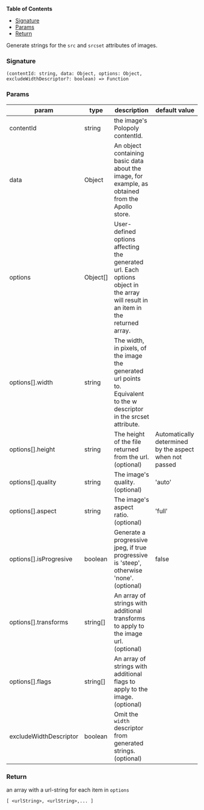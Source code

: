 <!-- START doctoc generated TOC please keep comment here to allow auto update -->
<!-- DON'T EDIT THIS SECTION, INSTEAD RE-RUN doctoc TO UPDATE -->
**Table of Contents**

- [Signature](#signature)
- [Params](#params)
- [Return](#return)

<!-- END doctoc generated TOC please keep comment here to allow auto update -->

Generate strings for the `src` and `srcset` attributes of images. 
 
### Signature
<code>(contentId: string, data: Object, options: Object, excludeWidthDescriptor?: boolean) => Function</code>

### Params
| param | type | description | default value |
|-------|------|-------------|---------------|
| contentId| string | the image's Polopoly contentId. |
| data| Object | An object containing basic data about the image, for example, as obtained from the Apollo store. |
| options | Object[] | User-defined options affecting the generated url. Each options object in the array will result in an item in the returned array.|  
| options[].width | string | The width, in pixels, of the image the generated url points to. Equivalent to the w descriptor in the srcset attribute.|
| options[].height | string | The height of the file returned from the url. (optional) | Automatically determined by the aspect when not passed | 
| options[].quality | string | The image's quality. (optional) | 'auto' |
| options[].aspect | string | The image's aspect ratio. (optional) | 'full' |
| options[].isProgresive | boolean | Generate a progressive jpeg, if true progressive is 'steep', otherwise 'none'. (optional)|  false |
| options[].transforms | string[] | An array of strings with additional transforms to apply to the image url. (optional)|
| options[].flags | string[] | An array of strings with additional flags to apply to the image. (optional)|
| excludeWidthDescriptor | boolean | Omit the `width` descriptor from generated strings. (optional)|

### Return
an array with a url-string for each item in `options`  

  `[ <urlString>, <urlString>,... ]`
